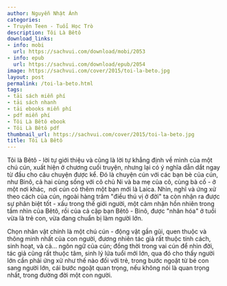 ```yaml
---
author: Nguyễn Nhật Ánh
categories:
- Truyên Teen - Tuổi Học Trò
description: Tôi Là Bêtô
download_links:
- info: mobi
  url: https://sachvui.com/download/mobi/2053
- info: epub
  url: https://sachvui.com/download/epub/2054
image: https://sachvui.com/cover/2015/toi-la-beto.jpg
layout: post
permalink: /toi-la-beto.html
tags:
- tải sách miễn phí
- tải sách nhanh
- tải ebooks miễn phí
- pdf miễn phí
- Tôi Là Bêtô ebook
- Tôi Là Bêtô pdf
thumbnail_url: https://sachvui.com/cover/2015/toi-la-beto.jpg
title: Tôi Là Bêtô
---
```


 <div class="item-desc text-justify"> <p>Tôi là Bêtô - lời tự giới thiệu và cũng là lời tự khẳng định về mình của một chú cún, xuất hiện ở chương cuối truyện, nhưng lại có ý nghĩa dẫn dắt ngay từ đầu cho câu chuyện được kể. Đó là chuyện cún với các bạn bè của cún, như Binô, cả hai cùng sống với cô chủ Ni và ba mẹ của cô, cùng bà cố - ở một nơi khác,  nơi cún có thêm một bạn mới là Laica. Nhìn, nghĩ và ứng xử theo cách của cún, ngoài hàng trăm "điều thú vị ở đời" ta còn nhận ra được sự phân biệt tốt - xấu trong thế giới người, một cảm nhận hồn nhiên trong tầm nhìn của Bêtô, rồi của cả cặp bạn Bêtô - Binô, được "nhân hóa" ở tuổi vừa là trẻ con, vừa đang chuẩn bị làm người lớn.</p><p>Chọn nhân vật chính là một chú cún - động vật gần gũi, quen thuộc và thông minh nhất của con người, đương nhiên tác giả rất thuộc tính cách, sinh hoạt, và cả... ngôn ngữ của cún; đồng thời trong vai cún để nhìn đời, tác giả cũng rất thuộc tâm, sinh lý lứa tuổi mới lớn, qua đó cho thấy người lớn cần phải ứng xử như thế nào đối với trẻ, trong bước ngoặt từ bé con sang người lớn, cái bước ngoặt quan trọng, nếu không nói là quan trọng nhất, trong đường đời một con người.</p> </div>